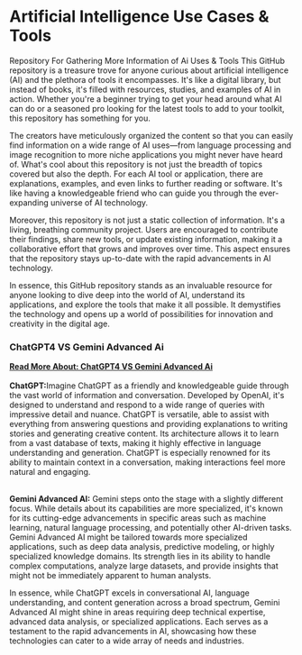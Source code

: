 # Artificial Intelligence Use Cases & Tools
Repository For Gathering More Information of Ai Uses &amp; Tools
This GitHub repository is a treasure trove for anyone curious about artificial intelligence (AI) and the plethora of tools it encompasses. It's like a digital library, but instead of books, it's filled with resources, studies, and examples of AI in action. Whether you're a beginner trying to get your head around what AI can do or a seasoned pro looking for the latest tools to add to your toolkit, this repository has something for you.

The creators have meticulously organized the content so that you can easily find information on a wide range of AI uses—from language processing and image recognition to more niche applications you might never have heard of. What's cool about this repository is not just the breadth of topics covered but also the depth. For each AI tool or application, there are explanations, examples, and even links to further reading or software. It's like having a knowledgeable friend who can guide you through the ever-expanding universe of AI technology.

Moreover, this repository is not just a static collection of information. It's a living, breathing community project. Users are encouraged to contribute their findings, share new tools, or update existing information, making it a collaborative effort that grows and improves over time. This aspect ensures that the repository stays up-to-date with the rapid advancements in AI technology.

In essence, this GitHub repository stands as an invaluable resource for anyone looking to dive deep into the world of AI, understand its applications, and explore the tools that make it all possible. It demystifies the technology and opens up a world of possibilities for innovation and creativity in the digital age.

<h3>ChatGPT4 VS Gemini Advanced Ai </h3>
<a href="https://techlifewell.com/chatgpt-vs-gemini-ai-comparison-2024/" rel="dofollow"> <b>Read More About: ChatGPT4 VS Gemini Advanced Ai</a></b><br><br>
<b>ChatGPT:</b>Imagine ChatGPT as a friendly and knowledgeable guide through the vast world of information and conversation. Developed by OpenAI, it's designed to understand and respond to a wide range of queries with impressive detail and nuance. ChatGPT is versatile, able to assist with everything from answering questions and providing explanations to writing stories and generating creative content. Its architecture allows it to learn from a vast database of texts, making it highly effective in language understanding and generation. ChatGPT is especially renowned for its ability to maintain context in a conversation, making interactions feel more natural and engaging.<br><br>

<b>Gemini Advanced AI:</b> Gemini steps onto the stage with a slightly different focus. While details about its capabilities are more specialized, it's known for its cutting-edge advancements in specific areas such as machine learning, natural language processing, and potentially other AI-driven tasks. Gemini Advanced AI might be tailored towards more specialized applications, such as deep data analysis, predictive modeling, or highly specialized knowledge domains. Its strength lies in its ability to handle complex computations, analyze large datasets, and provide insights that might not be immediately apparent to human analysts.

In essence, while ChatGPT excels in conversational AI, language understanding, and content generation across a broad spectrum, Gemini Advanced AI might shine in areas requiring deep technical expertise, advanced data analysis, or specialized applications. Each serves as a testament to the rapid advancements in AI, showcasing how these technologies can cater to a wide array of needs and industries.
